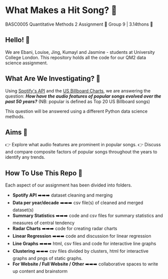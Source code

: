 # What Makes a Hit Song? 🎵
BASC0005 Quantitative Methods 2 Assignment 🦕
Group 9 | 3.14thons 🐍

## Hello! 👋
We are Ebani, Louise, Jing, Kumayl and Jasmine - students at University College London. This repository holds all the code for our QM2 data science assignment. 


## What Are We Investigating? 🤔
Using [Spotify's API](https://developer.spotify.com/documentation/web-api/) and the [US Billboard Charts](https://www.billboard.com/charts/hot-100), we are answering the question: ***How have the audio features of  popular songs evolved over the past 50 years?*** (NB: popular is defined as Top 20 US Billboard songs)

This question will be answered using a different Python data science methods. 

## Aims 🎯

👉  Explore what audio features are prominent in popular songs. 
👉  Discuss and compare composite factors of popular songs throughout the years to identify any trends. 

## How To Use This Repo 📝
Each aspect of our assignment has been divided into folders. 

 - **Spotify API** ➡️➡️➡️ dataset cleaning and merging
 -  **Data per year/decade** ➡️➡️➡️ csv file(s) of cleaned and merged dataset(s)
 - **Summary Statistics** ➡️➡️➡️ code and csv files for summary statistics and measures of central tendency
 - **Radar Charts** ➡️➡️➡️ code for creating radar charts
 - **Linear Regression** ➡️➡️➡️  code and discussion for linear regression
 - **Line Graphs** ➡️➡️➡️ html, csv files and code for interactive line graphs
 - **Clustering** ➡️➡️➡️ csv files divided by clusters, html for interactive graphs and pngs of static graphs. 
 - **For Website / Full Website / Other** ➡️➡️➡️  collaborative spaces to write up content and brainstorm


